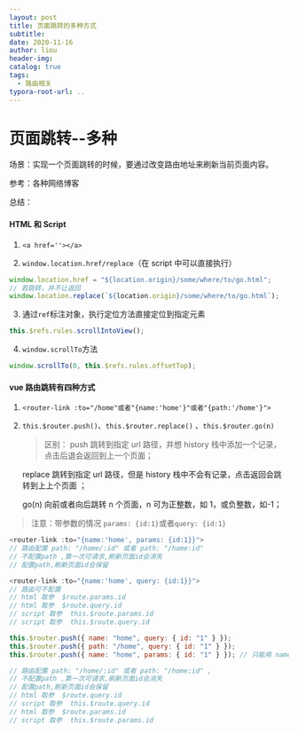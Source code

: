 ```yaml
---
layout: post
title: 页面跳转的多种方式
subtitle:
date: 2020-11-16
author: liou
header-img:
catalog: true
tags:
  - 路由相关
typora-root-url: ..
---
```


# 页面跳转--多种

场景：实现一个页面跳转的时候，要通过改变路由地址来刷新当前页面内容。

参考：各种网络博客

总结：

#### HTML 和 Script

1. `<a href=''></a>`

2. `window.location.href/replace`（在 script 中可以直接执行）

```js
window.location.href = "${location.origin}/some/where/to/go.html";
// 若跳转，并不让返回
window.location.replace(`${location.origin}/some/where/to/go.html`);
```

3. 通过`ref`标注对象，执行定位方法直接定位到指定元素

```js
this.$refs.rules.scrollIntoView();
```

4. `window.scrollTo`方法

```js
window.scrollTo(0, this.$refs.rules.offsetTop);
```

#### vue 路由跳转有四种方式

1. `<router-link :to="/home"或者"{name:'home'}"或者"{path:'/home'}">`

2. `this.$router.push()`、`this.$router.replace()` 、`this.$router.go(n)`

   > 区别：
   > push 跳转到指定 url 路径，并想 history 栈中添加一个记录，点击后退会返回到上一个页面；

   replace 跳转到指定 url 路径，但是 history 栈中不会有记录，点击返回会跳转到上上个页面 ；

   go(n) 向前或者向后跳转 n 个页面，n 可为正整数，如 1，或负整数，如-1；

> 注意：带参数的情况
> `params: {id:1}`或者`query: {id:1}`

```javascript
<router-link :to="{name:'home', params: {id:1}}">
// 路由配置 path: "/home/:id" 或者 path: "/home:id"
// 不配置path ,第一次可请求,刷新页面id会消失
// 配置path,刷新页面id会保留

<router-link :to="{name:'home', query: {id:1}}">
// 路由可不配置
// html 取参  $route.params.id
// html 取参  $route.query.id
// script 取参  this.$route.params.id
// script 取参  this.$route.query.id
```

```javascript
this.$router.push({ name: "home", query: { id: "1" } });
this.$router.push({ path: "/home", query: { id: "1" } });
this.$router.push({ name: "home", params: { id: "1" } }); // 只能用 name

// 路由配置 path: "/home/:id" 或者 path: "/home:id" ,
// 不配置path ,第一次可请求,刷新页面id会消失
// 配置path,刷新页面id会保留
// html 取参  $route.query.id
// script 取参  this.$route.query.id
// html 取参  $route.params.id
// script 取参  this.$route.params.id
```
